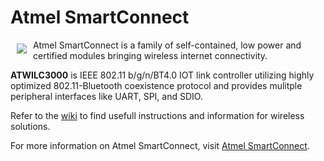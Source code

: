# Atmel SmartConnect 

<a href="http://www.atmel.com"><img src="http://www.atmel.com/Images/atmel.png" align="left" hspace="10" vspace="6"></a>

Atmel SmartConnect is a family of self-contained, low power and certified modules bringing wireless internet connectivity.

**ATWILC3000** is IEEE 802.11 b/g/n/BT4.0 IOT link controller utilizing highly optimized 802.11-Bluetooth coexistence protocol and provides mulitple peripheral interfaces like UART, SPI, and SDIO.

Refer to the [wiki](https://github.com/atwilc3000/driver/wiki) to find usefull instructions and information for wireless solutions.

For more information on Atmel SmartConnect, visit [Atmel SmartConnect](http://www.atmel.com/products/wireless/wifi/smart-connect.aspx).

